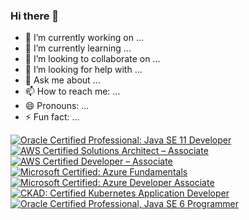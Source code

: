 ### Hi there 👋

- 🔭 I’m currently working on ...
- 🌱 I’m currently learning ...
- 👯 I’m looking to collaborate on ...
- 🤔 I’m looking for help with ...
- 💬 Ask me about ...
- 📫 How to reach me: ...
- 😄 Pronouns: ...
- ⚡ Fun fact: ...


<!--START_SECTION:badges-->
[![Oracle Certified Professional: Java SE 11 Developer](https://images.credly.com/size/110x110/images/6f2a9ef8-4da2-4e67-bd52-84fbaa1af776/02_Java-SE-11-Developer_Professional__1_.png)](http://www.credly.com/badges/4c4d6890-c3d7-4a08-beb5-f7beccde2616 "Oracle Certified Professional: Java SE 11 Developer")
[![AWS Certified Solutions Architect – Associate](https://images.credly.com/size/110x110/images/0e284c3f-5164-4b21-8660-0d84737941bc/image.png)](http://www.credly.com/badges/4ee5fa6f-b58b-4d7b-9b64-f57756b62361 "AWS Certified Solutions Architect – Associate")
[![AWS Certified Developer – Associate](https://images.credly.com/size/110x110/images/b9feab85-1a43-4f6c-99a5-631b88d5461b/image.png)](http://www.credly.com/badges/2d90c9b4-74f2-46cd-bf29-081cb73735fa "AWS Certified Developer – Associate")
[![Microsoft Certified: Azure Fundamentals](https://images.credly.com/size/110x110/images/be8fcaeb-c769-4858-b567-ffaaa73ce8cf/image.png)](http://www.credly.com/badges/527acd44-a7f1-4db7-88f9-8ac6a29dcbaa "Microsoft Certified: Azure Fundamentals")
[![Microsoft Certified: Azure Developer Associate](https://images.credly.com/size/110x110/images/63316b60-f62d-4e51-aacc-c23cb850089c/azure-developer-associate-600x600.png)](http://www.credly.com/badges/1b92607e-def3-4005-bb8d-fb62c3477914 "Microsoft Certified: Azure Developer Associate")
[![CKAD: Certified Kubernetes Application Developer](https://images.credly.com/size/110x110/images/f88d800c-5261-45c6-9515-0458e31c3e16/ckad_from_cncfsite.png)](http://www.credly.com/badges/2d08752a-612c-4a31-8b95-10ef5fb92275 "CKAD: Certified Kubernetes Application Developer")
[![Oracle Certified Professional, Java SE 6 Programmer](https://images.credly.com/size/110x110/images/8271b3d7-090a-42ec-9b84-d4f845698abd/Oracle-Certification-badge_OC-Professional600X600.png)](http://www.credly.com/badges/c74a9648-7750-4582-8c25-b2cd4515dc3a "Oracle Certified Professional, Java SE 6 Programmer")
<!--END_SECTION:badges-->